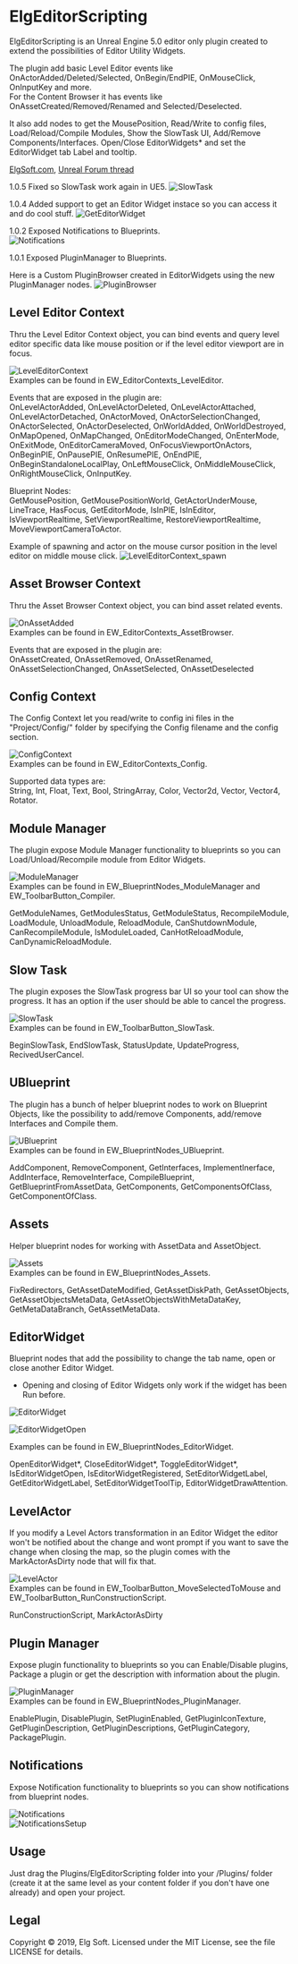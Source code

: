 # ElgEditorScripting

ElgEditorScripting is an Unreal Engine 5.0 editor only plugin created to extend the possibilities of Editor Utility Widgets. 

The plugin add basic Level Editor events like OnActorAdded/Deleted/Selected, OnBegin/EndPIE, OnMouseClick, OnInputKey and more.<br>
For the Content Browser it has events like OnAssetCreated/Removed/Renamed and Selected/Deselected.

It also add nodes to get the MousePosition, Read/Write to config files, Load/Reload/Compile Modules, Show the SlowTask UI, Add/Remove Components/Interfaces. Open/Close EditorWidgets* and set the EditorWidget tab Label and tooltip.

[ElgSoft.com](http://elgsoft.com/ccount/click.php?id=main), 
[Unreal Forum thread](https://forums.unrealengine.com/community/community-content-tools-and-tutorials/1618595-free-elgeditorscripting-editor-utility-widget-extension-events-and-stuff)

1.0.5 Fixed so SlowTask work again in UE5.
![SlowTask](http://elgsoft.com/Images/EditorScripting/slowtask.gif)<br>

1.0.4 Added support to get an Editor Widget instace so you can access it and do cool stuff.
![GetEditorWidget](http://elgsoft.com/Images/EditorScripting/LEC_GetEditorWidget.png)<br>

1.0.2 Exposed Notifications to Blueprints.<br>
![Notifications](http://elgsoft.com/Images/EditorScripting/Notifications.gif)<br>

1.0.1 Exposed PluginManager to Blueprints.

Here is a Custom PluginBrowser created in EditorWidgets using the new PluginManager nodes.
![PluginBrowser](http://elgsoft.com/Images/EditorScripting/Tool_PluginBrowser.png)<br>


## Level Editor Context

Thru the Level Editor Context object, you can bind events and query level editor specific data like mouse position or if the level editor viewport are in focus.

![LevelEditorContext](http://elgsoft.com/Images/EditorScripting/LEC_OnActorSelectionChanged.png)<br>
Examples can be found in EW_EditorContexts_LevelEditor.

Events that are exposed in the plugin are:<br>
OnLevelActorAdded, OnLevelActorDeleted, OnLevelActorAttached, OnLevelActorDetached, OnActorMoved, OnActorSelectionChanged, OnActorSelected, OnActorDeselected, OnWorldAdded, OnWorldDestroyed, OnMapOpened, OnMapChanged, OnEditorModeChanged, OnEnterMode, OnExitMode, OnEditorCameraMoved, OnFocusViewportOnActors, OnBeginPIE, OnPausePIE, OnResumePIE, OnEndPIE, OnBeginStandaloneLocalPlay, OnLeftMouseClick, OnMiddleMouseClick, OnRightMouseClick, OnInputKey.

Blueprint Nodes:<br>
GetMousePosition, GetMousePositionWorld, GetActorUnderMouse, LineTrace, HasFocus, GetEditorMode, IsInPIE, IsInEditor, IsViewportRealtime, SetViewportRealtime, RestoreViewportRealtime, MoveViewportCameraToActor.

Example of spawning and actor on the mouse cursor position in the level editor on middle mouse click.
![LevelEditorContext_spawn](http://elgsoft.com/Images/EditorScripting/LEC_SpawnOnClick.png)<br>

## Asset Browser Context
Thru the Asset Browser Context object, you can bind asset related events.

![OnAssetAdded](http://elgsoft.com/Images/EditorScripting/CBC_OnAssetAdded.png)<br>
Examples can be found in EW_EditorContexts_AssetBrowser.

Events that are exposed in the plugin are:<br>
OnAssetCreated, OnAssetRemoved, OnAssetRenamed, OnAssetSelectionChanged, OnAssetSelected, OnAssetDeselected

## Config Context
The Config Context let you read/write to config ini files in the "Project/Config/" folder by specifying the Config filename and the config section.

![ConfigContext](http://elgsoft.com/Images/EditorScripting/CC_ReadInt.png)<br>
Examples can be found in EW_EditorContexts_Config.

Supported data types are:<br>
String, Int, Float, Text, Bool, StringArray, Color, Vector2d, Vector, Vector4, Rotator.


## Module Manager
The plugin expose Module Manager functionality to blueprints so you can Load/Unload/Recompile module from Editor Widgets.

![ModuleManager](http://elgsoft.com/Images/EditorScripting/ModuleManager_Recompile.png)<br>
Examples can be found in EW_BlueprintNodes_ModuleManager and EW_ToolbarButton_Compiler.

GetModuleNames, GetModulesStatus, GetModuleStatus, RecompileModule, LoadModule, UnloadModule, ReloadModule, CanShutdownModule, CanRecompileModule, IsModuleLoaded, CanHotReloadModule, CanDynamicReloadModule.


## Slow Task
The plugin exposes the SlowTask progress bar UI so your tool can show the progress. It has an option if the user should be able to cancel the progress.

![SlowTask](http://elgsoft.com/Images/EditorScripting/slowtask.gif)<br>
Examples can be found in EW_ToolbarButton_SlowTask.

BeginSlowTask, EndSlowTask, StatusUpdate, UpdateProgress, RecivedUserCancel.


## UBlueprint
The plugin has a bunch of helper blueprint nodes to work on Blueprint Objects, like the possibility to add/remove Components, add/remove Interfaces and Compile them.

![UBlueprint](http://elgsoft.com/Images/EditorScripting/Ublueprint_add_remove_component.png)<br>
Examples can be found in EW_BlueprintNodes_UBlueprint.

AddComponent, RemoveComponent, GetInterfaces, ImplementInerface, AddInterface, RemoveInterface, CompileBlueprint, GetBlueprintFromAssetData, GetComponents, GetComponentsOfClass, GetComponentOfClass.

## Assets
Helper blueprint nodes for working with AssetData and AssetObject.

![Assets](http://elgsoft.com/Images/EditorScripting/asset_nodes.png)<br>
Examples can be found in EW_BlueprintNodes_Assets.

FixRedirectors, GetAssetDateModified, GetAssetDiskPath, GetAssetObjects, GetAssetObjectsMetaData, 
GetAssetObjectsWithMetaDataKey, GetMetaDataBranch, GetAssetMetaData.

## EditorWidget
Blueprint nodes that add the possibility to change the tab name, open or close another Editor Widget.
* Opening and closing of Editor Widgets only work if the widget has been Run before.

![EditorWidget](http://elgsoft.com/Images/EditorScripting/EditorWidgetToggle.gif)<br>

![EditorWidgetOpen](http://elgsoft.com/Images/EditorScripting/BP_OpenEditorWidget_smaller.png)<br>

Examples can be found in EW_BlueprintNodes_EditorWidget.

OpenEditorWidget*, CloseEditorWidget*, ToggleEditorWidget*, IsEditorWidgetOpen, IsEditorWidgetRegistered, SetEditorWidgetLabel, 
GetEditorWidgetLabel, SetEditorWidgetToolTip, EditorWidgetDrawAttention.

## LevelActor
If you modify a Level Actors transformation in an Editor Widget the editor won't be notified about the change and wont prompt if you want to save the change when closing the map, so the plugin comes with the MarkActorAsDirty node that will fix that.

![LevelActor](http://elgsoft.com/Images/EditorScripting/levelactor_nodes.png)<br>
Examples can be found in EW_ToolbarButton_MoveSelectedToMouse and EW_ToolbarButton_RunConstructionScript.

RunConstructionScript, MarkActorAsDirty

## Plugin Manager
Expose plugin functionality to blueprints so you can Enable/Disable plugins, Package a plugin or get the description with information about the plugin.

![PluginManager](http://elgsoft.com/Images/EditorScripting/PluginManager_nodes.png)<br>
Examples can be found in EW_BlueprintNodes_PluginManager.

EnablePlugin, DisablePlugin, SetPluginEnabled, GetPluginIconTexture, GetPluginDescription, GetPluginDescriptions, GetPluginCategory, PackagePlugin.

## Notifications
Expose Notification functionality to blueprints so you can show notifications from blueprint nodes.

![Notifications](http://elgsoft.com/Images/EditorScripting/Notifications.gif)<br>
![NotificationsSetup](http://elgsoft.com/Images/EditorScripting/Notification_node.png)<br>


## Usage
Just drag the Plugins/ElgEditorScripting folder into your <YourGameProject>/Plugins/ folder (create it at the same level as your content folder if you don't have one already) and open your project.

  
## Legal
Copyright © 2019, Elg Soft. Licensed under the MIT License, see the file LICENSE for details.
